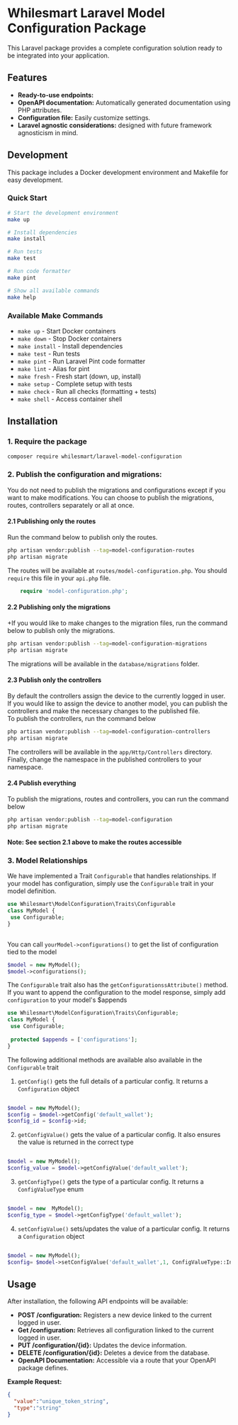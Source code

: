 # Whilesmart Laravel Model Configuration Package

This Laravel package provides a complete configuration solution ready to be integrated into your application.

## Features

* **Ready-to-use  endpoints:**
* **OpenAPI documentation:** Automatically generated documentation using PHP attributes.
* **Configuration file:** Easily customize settings.
* **Laravel agnostic considerations:** designed with future framework agnosticism in mind.

## Development

This package includes a Docker development environment and Makefile for easy development.

### Quick Start

```bash
# Start the development environment
make up

# Install dependencies
make install

# Run tests
make test

# Run code formatter
make pint

# Show all available commands
make help
```

### Available Make Commands

- `make up` - Start Docker containers
- `make down` - Stop Docker containers
- `make install` - Install dependencies
- `make test` - Run tests
- `make pint` - Run Laravel Pint code formatter
- `make lint` - Alias for pint
- `make fresh` - Fresh start (down, up, install)
- `make setup` - Complete setup with tests
- `make check` - Run all checks (formatting + tests)
- `make shell` - Access container shell

## Installation

### 1. Require the package

   ```bash
   composer require whilesmart/laravel-model-configuration
   ```

### 2. Publish the configuration and migrations:

You do not need to publish the migrations and configurations except if you want to make modifications. You can choose to
publish
the migrations, routes, controllers separately or all at once.

#### 2.1 Publishing only the routes

Run the command below to publish only the routes.

```bash
php artisan vendor:publish --tag=model-configuration-routes
php artisan migrate
```

The routes will be available at `routes/model-configuration.php`. You should `require` this file in your `api.php` file.

```php
    require 'model-configuration.php';
```

#### 2.2 Publishing only the migrations

+If you would like to make changes to the migration files, run the command below to publish only the migrations.

```bash
php artisan vendor:publish --tag=model-configuration-migrations
php artisan migrate
```

The migrations will be available in the `database/migrations` folder.

#### 2.3 Publish only the controllers

By default the controllers assign the device to the currently logged in user. If you would like to assign the device to
another model, you can publish the controllers and make the necessary changes to the published file. <br/>
To publish the controllers, run the command below

```bash
php artisan vendor:publish --tag=model-configuration-controllers
php artisan migrate
```

The controllers will be available in the `app/Http/Controllers` directory.
Finally, change the namespace in the published controllers to your namespace.


#### 2.4 Publish everything

To publish the migrations, routes and controllers, you can run the command below

```bash
php artisan vendor:publish --tag=model-configuration
php artisan migrate
```

#### Note: See section 2.1 above to make the routes accessible

### 3. Model Relationships

We have implemented a Trait `Configurable` that handles relationships. If your model has configuration, simply use the
`Configurable` trait in your model definition.

```php
use Whilesmart\ModelConfiguration\Traits\Configurable
class MyModel {
 use Configurable;
}
 
```

You can call `yourModel->configurations()` to get the list of configuration tied to the model

```php
$model = new MyModel();
$model->configurations();
```

The `Configurable` trait also has the `getConfigurationssAttribute()` method. If you want to append the configuration to the model response, simply add `configuration` to your model's $appends

```php
use Whilesmart\ModelConfiguration\Traits\Configurable;
class MyModel {
 use Configurable;
 
 protected $appends = ['configurations'];
}

```

The following additional methods are available also available in the `Configurable` trait
1. `getConfig()` gets the full details of a particular config. It returns a `Configuration` object
```php

$model = new MyModel();
$config = $model->getConfig('default_wallet');
$config_id = $config->id;
```
2. `getConfigValue()` gets the value of a particular config. It also ensures the value is returned in the correct type
```php

$model = new MyModel();
$config_value = $model->getConfigValue('default_wallet');
```

3. `getConfigType()` gets the type of a particular config. It returns a `ConfigValueType` enum
```php

$model = new  MyModel();
$config_type = $model->getConfigType('default_wallet');
```
4. `setConfigValue()` sets/updates the value of a particular config. It returns a `Configuration` object
```php

$model = new MyModel();
$config= $model->setConfigValue('default_wallet',1, ConfigValueType::Integer);
```

## Usage

After installation, the following API endpoints will be available:

* **POST /configuration:** Registers a new device linked to the current logged in user.
* **Get /configuration:** Retrieves all configuration linked to the current logged in user.
* **PUT /configuration/{id}:** Updates the device information.
* **DELETE /configuration/{id}:** Deletes a device from the database.
* **OpenAPI Documentation:** Accessible via a route that your OpenAPI package defines.

**Example  Request:**

```json
{
  "value":"unique_token_string",
  "type":"string"
}
